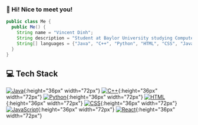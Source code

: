 ### 👋 Hi! Nice to meet you!

```java
public class Me {
  public Me() {
    String name = "Vincent Dinh";
    String description = "Student at Baylor University studying Computer Science";
    String[] languages = {"Java", "C++", "Python", "HTML", "CSS", "JavaScript", "React"};
  }
}
```

## 💻 Tech Stack

[![Java](https://img.shields.io/badge/Java-blue)](https://www.java.com/){:height="36px" width="72px"}
[![C++](https://img.shields.io/badge/C++-purple)](https://isocpp.org/){:height="36px" width="72px"}
[![Python](https://img.shields.io/badge/Python-yellow)](https://www.python.org/){:height="36px" width="72px"}
[![HTML](https://img.shields.io/badge/HTML-orange)](https://developer.mozilla.org/en-US/docs/Web/HTML){:height="36px" width="72px"}
[![CSS](https://img.shields.io/badge/CSS-blueviolet)](https://developer.mozilla.org/en-US/docs/Web/CSS){:height="36px" width="72px"}
[![JavaScript](https://img.shields.io/badge/JavaScript-yellow)](https://developer.mozilla.org/en-US/docs/Web/JavaScript){:height="36px" width="72px"}
[![React](https://img.shields.io/badge/React-blue)](https://reactjs.org/){:height="36px" width="72px"}

